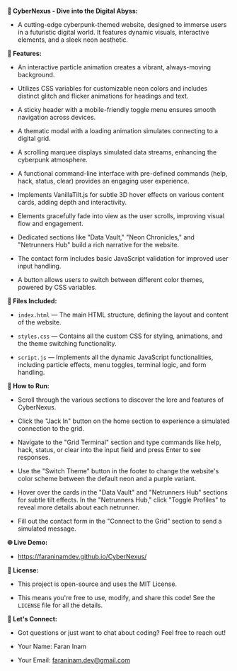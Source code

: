 __🌌 CyberNexus - Dive into the Digital Abyss:__

- A cutting-edge cyberpunk-themed website, designed to immerse users in a futuristic digital world. It features dynamic visuals, interactive elements, and a sleek neon aesthetic.

__🌟 Features:__

- An interactive particle animation creates a vibrant, always-moving background.

- Utilizes CSS variables for customizable neon colors and includes distinct glitch and flicker animations for headings and text.

- A sticky header with a mobile-friendly toggle menu ensures smooth navigation across devices.

- A thematic modal with a loading animation simulates connecting to a digital grid.

- A scrolling marquee displays simulated data streams, enhancing the cyberpunk atmosphere.

- A functional command-line interface with pre-defined commands (help, hack, status, clear) provides an engaging user experience.

- Implements VanillaTilt.js for subtle 3D hover effects on various content cards, adding depth and interactivity.

- Elements gracefully fade into view as the user scrolls, improving visual flow and engagement.

- Dedicated sections like "Data Vault," "Neon Chronicles," and "Netrunners Hub" build a rich narrative for the website.

- The contact form includes basic JavaScript validation for improved user input handling.

- A button allows users to switch between different color themes, powered by CSS variables.

__📁 Files Included:__

- `index.html` — The main HTML structure, defining the layout and content of the website.

- `styles.css` — Contains all the custom CSS for styling, animations, and the theme switching functionality.

- `script.js` — Implements all the dynamic JavaScript functionalities, including particle effects, menu toggles, terminal logic, and form handling.

__🚀 How to Run:__

- Scroll through the various sections to discover the lore and features of CyberNexus.

- Click the "Jack In" button on the home section to experience a simulated connection to the grid.

- Navigate to the "Grid Terminal" section and type commands like help, hack, status, or clear into the input field and press Enter to see responses.

- Use the "Switch Theme" button in the footer to change the website's color scheme between the default neon and a purple variant.

- Hover over the cards in the "Data Vault" and "Netrunners Hub" sections for subtle tilt effects. In the "Netrunners Hub," click "Toggle Profiles" to reveal more details about each netrunner.

- Fill out the contact form in the "Connect to the Grid" section to send a simulated message.

__🌐 Live Demo:__

- https://faraninamdev.github.io/CyberNexus/

__📄 License:__

- This project is open-source and uses the MIT License.

- This means you're free to use, modify, and share this code! See the `LICENSE` file for all the details.

__📧 Let's Connect:__

- Got questions or just want to chat about coding? Feel free to reach out!

- Your Name: Faran Inam

- Your Email: faraninam.dev@gmail.com
